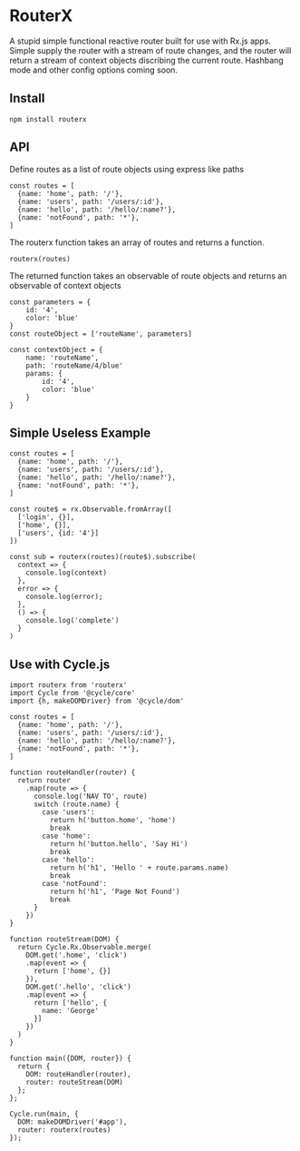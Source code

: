 # RouterX
A stupid simple functional reactive router built for use with Rx.js apps. Simple supply the router with a stream of route changes, and the router will return a stream of context objects discribing the current route. Hashbang mode and other config options coming soon.

## Install
    npm install routerx

## API
Define routes as a list of route objects using express like paths


```
const routes = [
  {name: 'home', path: '/'},
  {name: 'users', path: '/users/:id'},
  {name: 'hello', path: '/hello/:name?'},
  {name: 'notFound', path: '*'},
]
```


The routerx function takes an array of routes and returns a function.

    routerx(routes)

The returned function takes an observable of route objects and returns an observable of context objects

    const parameters = {
        id: '4',
        color: 'blue'
    }
    const routeObject = ['routeName', parameters]

    const contextObject = {
        name: 'routeName',
        path: 'routeName/4/blue'
        params: {
            id: '4',
            color: 'blue'
        }
    }


## Simple Useless Example
    const routes = [
      {name: 'home', path: '/'},
      {name: 'users', path: '/users/:id'},
      {name: 'hello', path: '/hello/:name?'},
      {name: 'notFound', path: '*'},
    ]
    
    const route$ = rx.Observable.fromArray([
      ['login', {}],
      ['home', {}],
      ['users', {id: '4'}]
    ])

    const sub = routerx(routes)(route$).subscribe(
      context => {
        console.log(context)
      },
      error => {
        console.log(error);
      },
      () => {
        console.log('complete')
      }
    )


## Use with Cycle.js
    import routerx from 'routerx'
    import Cycle from '@cycle/core'
    import {h, makeDOMDriver} from '@cycle/dom'

    const routes = [
      {name: 'home', path: '/'},
      {name: 'users', path: '/users/:id'},
      {name: 'hello', path: '/hello/:name?'},
      {name: 'notFound', path: '*'},
    ]

    function routeHandler(router) {
      return router
        .map(route => {
          console.log('NAV TO', route)
          switch (route.name) {
            case 'users':
              return h('button.home', 'home')
              break
            case 'home':
              return h('button.hello', 'Say Hi')
              break
            case 'hello':
              return h('h1', 'Hello ' + route.params.name)
              break
            case 'notFound':
              return h('h1', 'Page Not Found')
              break
          }
        })
    }

    function routeStream(DOM) {
      return Cycle.Rx.Observable.merge(
        DOM.get('.home', 'click')
        .map(event => {
          return ['home', {}]
        }),
        DOM.get('.hello', 'click')
        .map(event => {
          return ['hello', {
            name: 'George'
          }]
        })
      )
    }

    function main({DOM, router}) {
      return {
        DOM: routeHandler(router),
        router: routeStream(DOM)
      };
    };

    Cycle.run(main, {
      DOM: makeDOMDriver('#app'),
      router: routerx(routes)
    });
